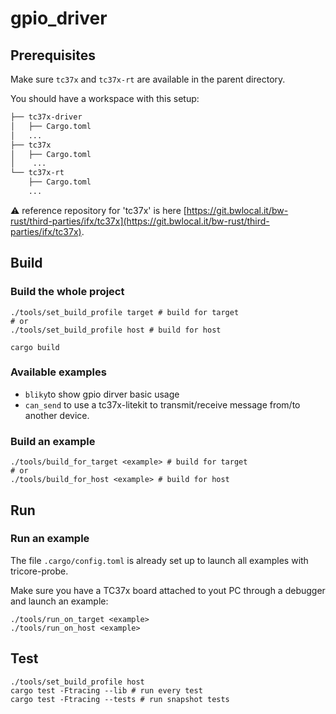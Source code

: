 # gpio_driver

## Prerequisites

Make sure `tc37x` and `tc37x-rt` are available in the parent directory.

You should have a workspace with this setup:

```txt
├── tc37x-driver
│   ├── Cargo.toml
│   ...
├── tc37x
│   ├── Cargo.toml
│    ...
└── tc37x-rt
    ├── Cargo.toml
    ...
```
:warning: reference repository for 'tc37x' is here [https://git.bwlocal.it/bw-rust/third-parties/ifx/tc37x](https://git.bwlocal.it/bw-rust/third-parties/ifx/tc37x). 

## Build 

### Build the whole project

```
./tools/set_build_profile target # build for target
# or
./tools/set_build_profile host # build for host

cargo build
```

### Available examples
- `bliky`to show gpio dirver basic usage
- `can_send` to use a tc37x-litekit to transmit/receive message from/to another device. 

### Build an example
```
./tools/build_for_target <example> # build for target
# or
./tools/build_for_host <example> # build for host
```

## Run

### Run an example
The file `.cargo/config.toml` is already set up to launch all examples with
tricore-probe.

Make sure you have a TC37x board attached to yout PC through a debugger  and
launch an example:

```
./tools/run_on_target <example>
./tools/run_on_host <example>
```

## Test

```
./tools/set_build_profile host
cargo test -Ftracing --lib # run every test
cargo test -Ftracing --tests # run snapshot tests
```
